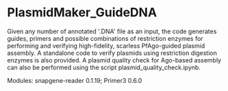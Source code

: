 # PlasmidMaker_GuideDNA

Given any number of annotated '.DNA' file as an input, the code generates guides, primers and possible combinations of restriction enzymes for performing and verifying high-fidelity, scarless PfAgo-guided plasmid assembly. A standalone code to verify plasmids using restriction digestion enzymes is also provided. A plasmid quality check for Ago-based assembly can also be performed using the script plasmid_quality_check.ipynb.

Modules: snapgene-reader 0.1.19; Primer3 0.6.0
